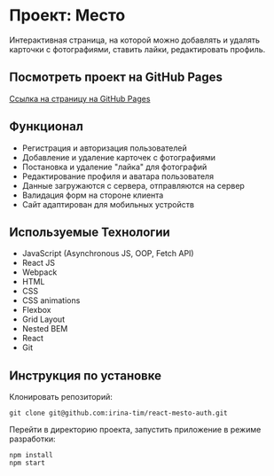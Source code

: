 # Проект: Место

Интерактивная страница, на которой можно добавлять и удалять карточки с фотографиями, ставить лайки, редактировать профиль.

## Посмотреть проект на GitHub Pages

[Ссылка на страницу на GitHub Pages](https://irina-tim.github.io/)

## Функционал

- Регистрация и авторизация пользователей
- Добавление и удаление карточек с фотографиями
- Постановка и удаление "лайка" для фотографий
- Редактирование профиля и аватара пользователя
- Данные загружаются с сервера, отправляются на сервер
- Валидация форм на стороне клиента
- Сайт адаптирован для мобильных устройств

## Используемые Технологии

- JavaScript (Asynchronous JS, OOP, Fetch API)
- React JS
- Webpack
- HTML
- CSS
- СSS animations
- Flexbox
- Grid Layout
- Nested BEM
- React
- Git

## Инструкция по установке

Клонировать репозиторий:

```console
git clone git@github.com:irina-tim/react-mesto-auth.git
```

Перейти в директорию проекта, запустить приложение в режиме разработки:

```console
npm install
npm start
```
